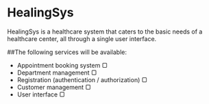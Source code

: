 # HealingSys

HealingSys is a healthcare system that caters to the basic needs of a healthcare center, all through a single user interface.

##The following services will be available:

- Appointment booking system                           ▢
- Department management                                ▢
- Registration (authentication / authorization)        ▢
- Customer management                                  ▢
- User interface                                       ▢
